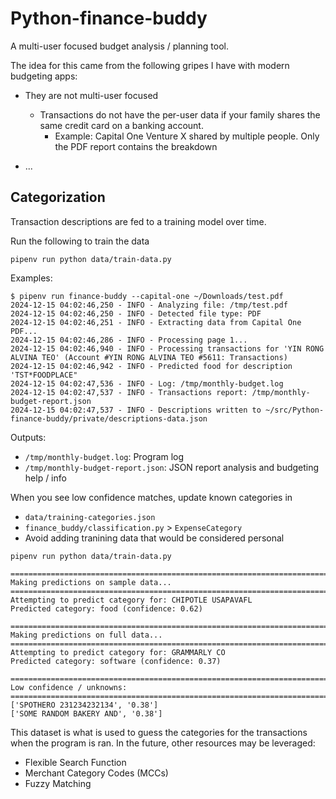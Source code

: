 # Python-finance-buddy
A multi-user focused budget analysis / planning tool.

The idea for this came from the following gripes I have with modern budgeting apps:

* They are not multi-user focused
  * Transactions do not have the per-user data if your family shares the same credit card on a banking account.
    * Example: Capital One Venture X shared by multiple people. Only the PDF report contains the breakdown

* ...

## Categorization

Transaction descriptions are fed to a training model over time. 

Run the following to train the data
```
pipenv run python data/train-data.py
```

Examples:

```
$ pipenv run finance-buddy --capital-one ~/Downloads/test.pdf 
2024-12-15 04:02:46,250 - INFO - Analyzing file: /tmp/test.pdf
2024-12-15 04:02:46,250 - INFO - Detected file type: PDF
2024-12-15 04:02:46,251 - INFO - Extracting data from Capital One PDF...
2024-12-15 04:02:46,286 - INFO - Processing page 1...
2024-12-15 04:02:46,940 - INFO - Processing transactions for 'YIN RONG ALVINA TEO' (Account #YIN RONG ALVINA TEO #5611: Transactions)
2024-12-15 04:02:46,942 - INFO - Predicted food for description 'TST*FOODPLACE"
2024-12-15 04:02:47,536 - INFO - Log: /tmp/monthly-budget.log
2024-12-15 04:02:47,537 - INFO - Transactions report: /tmp/monthly-budget-report.json
2024-12-15 04:02:47,537 - INFO - Descriptions written to ~/src/Python-finance-buddy/private/descriptions-data.json
```

Outputs:
* `/tmp/monthly-budget.log`: Program log
* `/tmp/monthly-budget-report.json`: JSON report analysis and budgeting help / info

When you see low confidence matches, update known categories in
* `data/training-categories.json`
* `finance_buddy/classification.py` > `ExpenseCategory`
* Avoid adding tranining data that would be considered personal

```
pipenv run python data/train-data.py

================================================================================
Making predictions on sample data...
================================================================================
Attempting to predict category for: CHIPOTLE USAPAVAFL
Predicted category: food (confidence: 0.62)

================================================================================
Making predictions on full data...
================================================================================
Attempting to predict category for: GRAMMARLY CO
Predicted category: software (confidence: 0.37)

================================================================================
Low confidence / unknowns:
================================================================================
['SPOTHERO 231234232134', '0.38']
['SOME RANDOM BAKERY AND', '0.38']
```

This dataset is what is used to guess the categories for the transactions when the program is ran. 
In the future, other resources may be leveraged:

* Flexible Search Function
* Merchant Category Codes (MCCs)
* Fuzzy Matching
